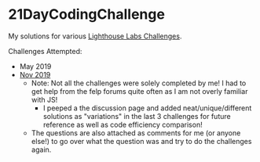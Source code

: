 # 21DayCodingChallenge
My solutions for various [Lighthouse Labs Challenges](https://coding-challenge.lighthouselabs.ca).  

Challenges Attempted:
* May 2019
* [Nov 2019](https://github.com/nstha21/21DayCodingChallenge/tree/master/Nov2019)
  * Note: Not all the challenges were solely completed by me! I had to get help from the felp forums quite often as I am not overly familiar with JS! 
    * I peeped a the discussion page and added neat/unique/different solutions as "variations" in the last 3 challenges for future reference as well as code efficiency comparison!
  * The questions are also attached as comments for me (or anyone else!) to go over what the question was and try to do the challenges again.
 
